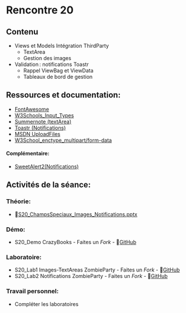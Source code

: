 # Rencontre 20

## Contenu
- Views et Models Intégration ThirdParty 
  - TextArea 
  - Gestion des images 
- Validation : notifications Toastr 
  - Rappel ViewBag et ViewData 
  - Tableaux de bord de gestion

## Ressources et documentation: 
- [FontAwesome](https://fontawesome.com/)
- [W3Schools_Input_Types](https://www.w3schools.com/html/html_form_input_types.asp)
- [Summernote (textArea)](https://summernote.org/)
- [Toastr (Notifications)](https://codeseven.github.io/toastr/) 
- [MSDN UploadFiles](https://docs.microsoft.com/en-us/aspnet/core/mvc/models/file-uploads?view=aspnetcore-5.0) 
- [W3School_enctype_multipart/form-data](https://www.w3schools.com/tags/att_form_enctype.asp)

#### Complémentaire: 
- [SweetAlert2(Notifications)](https://sweetalert2.github.io/)

## Activités de la séance:
### Théorie:  
- 🔗[S20_ChampsSpeciaux_Images_Notifications.pptx](BRISE)

### Démo:
- S20_Demo CrazyBooks - Faites un *Fork* - 🔗[GitHub](https://github.com/ProgWebTransFC/E24_S06_Demo1)

### Laboratoire: 
- S20_Lab1 Images-TextAreas ZombieParty - Faites un *Fork* - 🔗[GitHub](BRISE)
- S20_Lab2 Notifications ZombieParty - Faites un *Fork* - 🔗[GitHub](BRISE)


### Travail personnel: 
- Compléter les laboratoires